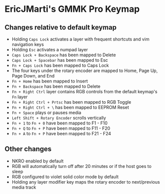 # EricJMarti's GMMK Pro Keymap

## Changes relative to default keymap

- Holding `Caps Lock` activates a layer with frequent shortcuts and vim navigation keys
- Holding `Esc` activates a numpad layer
- `Caps Lock + Backspace` has been mapped to Delete
- `Caps Lock + Spacebar` has been mapped to Esc
- `Fn + Caps Lock` has been mapped to Caps Lock
- The four keys under the rotary encoder are mapped to Home, Page Up, Page Down, and End
- `Fn + Home` has been mapped to Insert
- `Fn + Backspace` has been mapped to Delete
- `Fn + Right Ctrl` layer contains RGB controls from the default keymap's `Fn` layer
- `Fn + Right Ctrl + Prtsc` has been mapped to RGB Toggle
- `Fn + Right Ctrl + \` has been mapped to EEPROM Reset
- `Fn + Space` plays or pauses media
- `Left Shift + Rotary Encoder` scrolls vertically
- `Fn + 1` to `Fn + 0` have been mapped to F1 - F10
- `Fn + Q` to `Fn + P` have been mapped to F11 - F20
- `Fn + A` to `Fn + P` have been mapped to F21 - F24

## Other changes

- NKRO enabled by default
- RGB will automatically turn off after 20 minutes or if the host goes to sleep
- RGB configured to violet solid color mode by default
- Holding any layer modifier key maps the rotary encoder to next/previous media track

